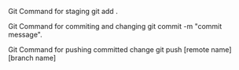 Git Command for staging
  git add .

 Git Command for commiting and changing
  git commit -m "commit message".

  Git Command for pushing committed change
   git push [remote name] [branch name]
    
